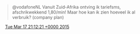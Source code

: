 > @vodafoneNL Vanuit Zuid\-Afrika ontving ik tariefsms, afschrikwekkend 1,80/min\! Maar hoe kan ik zien hoeveel ik al verbruik? \(company plan\)

<img src="../../media/tweet.ico" width="12" /> [Tue Mar 17 21:12:21 +0000 2015](https://twitter.com/DromerDenker/status/577940560209690624)